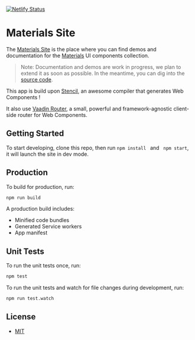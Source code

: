 [![Netlify Status](https://api.netlify.com/api/v1/badges/9d36e9a9-2ac9-4eed-afe5-9ff2bbd14f95/deploy-status)](https://app.netlify.com/sites/materials-components/deploys)

# Materials Site

The [Materials Site](https://materials-components.netlify.com) is the place where you can find demos and documentation for the [Materials](https://github.com/GMV-centravet/materials) UI components collection.

>Note: Documentation and demos are work in progress, we plan to extend it as soon as possible. In the meantime, you can dig into the [source code](https://github.com/GMV-centravet/materials).

This app is build upon [Stencil](https://stenciljs.com/), an awesome compiler that generates Web Components !

It also use [Vaadin Router](https://vaadin.com/router), a small, powerful and framework-agnostic client-side router for Web Components.

## Getting Started

To start developing, clone this repo, then run ```npm install ``` and ``` npm start```, it will launch the site in dev mode.


## Production

To build for production, run:

```bash
npm run build
```

A production build includes:

* Minified code bundles
* Generated Service workers
* App manifest

## Unit Tests

To run the unit tests once, run:

```bash
npm test
```

To run the unit tests and watch for file changes during development, run:

```bash
npm run test.watch
```

## License

 - [MIT](https://raw.githubusercontent.com/ionic-team/stencil-site/master/LICENSE)